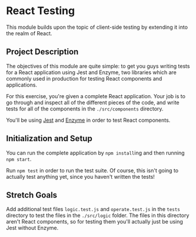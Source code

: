# React Testing

This module builds upon the topic of client-side testing by extending it into the realm of React. 

## Project Description

The objectives of this module are quite simple: to get you guys writing tests for a React application using Jest and Enzyme, two libraries which are commonly used in production for testing React components and applications. 

For this exercise, you're given a complete React application. Your job is to go through and inspect all of the different pieces of the code, and write tests for all of the components in the `./src/components` directory.

You'll be using [Jest](https://facebook.github.io/jest/docs/en/expect.html) and [Enzyme](http://airbnb.io/enzyme/) in order to test React components. 

## Initialization and Setup

You can run the complete application by `npm install`ing and then running `npm start`. 

Run `npm test` in order to run the test suite. Of course, this isn't going to actually test anything yet, since you haven't written the tests!

## Stretch Goals

Add additional test files `logic.test.js` and `operate.test.js` in the `tests` directory to test the files in the `./src/logic` folder. The files in this directory aren't React components, so for testing them you'll actually just be using Jest without Enzyme.  